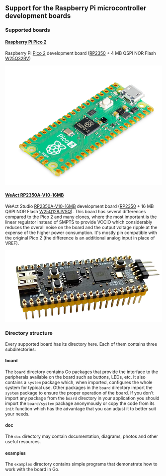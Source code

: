 ## Support for the Raspberry Pi microcontroller development boards

### Supported boards

#### [Raspberry Pi Pico 2](pico2)

Raspberry Pi [Pico 2](https://www.raspberrypi.com/products/raspberry-pi-pico-2/) development board ([RP2350](https://www.raspberrypi.com/products/rp2350/) + 4 MB QSPI NOR Flash [W25Q32RV](https://www.winbond.com/hq/product/code-storage-flash-memory/serial-nor-flash/?__locale=en&partNo=W25Q32RV))

![Pico 2](pico2/doc/board.png)

#### [WeAct RP2350A-V10-16MB](weacta10)

WeAct Studio [RP2350A-V10-16MB](https://weactstudio.aliexpress.com/store/910567080/pages/all-items.html?sortType=bestmatch_sort&SearchText=RP2350A_V10) development board ([RP2350](https://www.raspberrypi.com/products/rp2350/) + 16 MB QSPI NOR Flash [W25Q128JVSQ](https://www.winbond.com/hq/product/code-storage-flash-memory/serial-nor-flash/?__locale=en&partNo=W25Q128JV)). This board  has several differences compared to the Pico 2 and many clones, where the most important is the linear regulator instead of SMPTS to provide VCCIO which considerably reduces the overall noise on the board and the output voltage ripple at the expense of the higher power consumption. It's mostly pin compatible with the original Pico 2 (the difference is an additional analog input in place of VREF).

![RP2350A-V10-16MB](weacta10/doc/board.png)

### Directory structure

Every supported board has its directory here. Each of them contains three subdirectories:

#### board

The `board` directory contains Go packages that provide the interface to the peripherals available on the board such as buttons, LEDs, etc. It also contains a `system` package which, when imported, configures the whole system for typical use. Other packages in the `board` directory import the `system` package to ensure the proper operation of the board. If you don't import any package from the `board` directory in your application you should import the `board/system` package anonymously or copy the code from its `init` function which has the advantage that you can adjust it to better suit your needs.

#### doc

The `doc` directory may contain documentation, diagrams, photos and other useful resources.

#### examples

The `examples` directory contains simple programs that demonstrate how to work with the board in Go.
